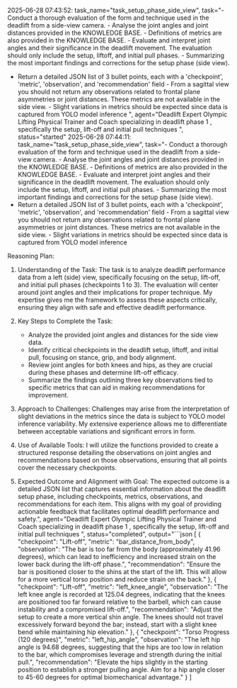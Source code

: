 2025-06-28 07:43:52: task_name="task_setup_phase_side_view", task="- Conduct a thorough evaluation of the form and technique used in the deadlift from a side-view camera. - Analyse the joint angles and joint distances provided in the KNOWLEDGE BASE. - Definitions of metrics are also provided in the KNOWLEDGE BASE. - Evaluate and interpret joint angles and their significance in the deadlift movement. The evaluation should only include the setup, liftoff, and initial pull phases. - Summarizing the most important findings and corrections for the setup phase (side view).
- Return a detailed JSON list of 3 bullet points, each with a 'checkpoint', 'metric', 'observation', and 'recommendation' field - From a sagittal view you should not return any observations related to frontal plane asymmetries or joint distances. These metrics are not available in the side view. - Slight variations in metrics should be expected since data is captured from YOLO model inference
", agent="Deadlift Expert Olympic Lifting Physical Trainer and Coach specializing in deadlift phase 1 , specifically the setup, lift-off and initial pull techniques
", status="started"
2025-06-28 07:44:11: task_name="task_setup_phase_side_view", task="- Conduct a thorough evaluation of the form and technique used in the deadlift from a side-view camera. - Analyse the joint angles and joint distances provided in the KNOWLEDGE BASE. - Definitions of metrics are also provided in the KNOWLEDGE BASE. - Evaluate and interpret joint angles and their significance in the deadlift movement. The evaluation should only include the setup, liftoff, and initial pull phases. - Summarizing the most important findings and corrections for the setup phase (side view).
- Return a detailed JSON list of 3 bullet points, each with a 'checkpoint', 'metric', 'observation', and 'recommendation' field - From a sagittal view you should not return any observations related to frontal plane asymmetries or joint distances. These metrics are not available in the side view. - Slight variations in metrics should be expected since data is captured from YOLO model inference


Reasoning Plan:
1. Understanding of the Task: The task is to analyze deadlift performance data from a left (side) view, specifically focusing on the setup, lift-off, and initial pull phases (checkpoints 1 to 3). The evaluation will center around joint angles and their implications for proper technique. My expertise gives me the framework to assess these aspects critically, ensuring they align with safe and effective deadlift performance. 

2. Key Steps to Complete the Task:
   - Analyze the provided joint angles and distances for the side view data.
   - Identify critical checkpoints in the deadlift setup, liftoff, and initial pull, focusing on stance, grip, and body alignment.
   - Review joint angles for both knees and hips, as they are crucial during these phases and determine lift-off efficacy.
   - Summarize the findings outlining three key observations tied to specific metrics that can aid in making recommendations for improvement. 

3. Approach to Challenges: Challenges may arise from the interpretation of slight deviations in the metrics since the data is subject to YOLO model inference variability. My extensive experience allows me to differentiate between acceptable variations and significant errors in form. 

4. Use of Available Tools: I will utilize the functions provided to create a structured response detailing the observations on joint angles and recommendations based on those observations, ensuring that all points cover the necessary checkpoints. 

5. Expected Outcome and Alignment with Goal: The expected outcome is a detailed JSON list that captures essential information about the deadlift setup phase, including checkpoints, metrics, observations, and recommendations for each item. This aligns with my goal of providing actionable feedback that facilitates optimal deadlift performance and safety.", agent="Deadlift Expert Olympic Lifting Physical Trainer and Coach specializing in deadlift phase 1 , specifically the setup, lift-off and initial pull techniques
", status="completed", output="```json
[
    {
        "checkpoint": "Lift-off",
        "metric": "bar_distance_from_body",
        "observation": "The bar is too far from the body (approximately 41.96 degrees), which can lead to inefficiency and increased strain on the lower back during the lift-off phase.",
        "recommendation": "Ensure the bar is positioned closer to the shins at the start of the lift. This will allow for a more vertical torso position and reduce strain on the back."
    },
    {
        "checkpoint": "Lift-off",
        "metric": "left_knee_angle",
        "observation": "The left knee angle is recorded at 125.04 degrees, indicating that the knees are positioned too far forward relative to the barbell, which can cause instability and a compromised lift-off.",
        "recommendation": "Adjust the setup to create a more vertical shin angle. The knees should not travel excessively forward beyond the bar; instead, start with a slight knee bend while maintaining hip elevation."
    },
    {
        "checkpoint": "Torso Progress (120 degrees)",
        "metric": "left_hip_angle",
        "observation": "The left hip angle is 94.68 degrees, suggesting that the hips are too low in relation to the bar, which compromises leverage and strength during the initial pull.",
        "recommendation": "Elevate the hips slightly in the starting position to establish a stronger pulling angle. Aim for a hip angle closer to 45-60 degrees for optimal biomechanical advantage."
    }
]
```"
